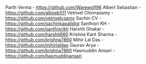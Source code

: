 Parth Verma - https://github.com/Warewolf96
Albert Sebastian - https://github.com/albseb511
Vetrivel Chinnasamy - https://github.com/vetrivelcsamy
Sachin CV - https://github.com/sachinkapalidigi
Santhisri KH - https://github.com/santhisrikh
Harshit Ghakar - https://github.com/harshit860
Krishna Kant Sharma - https://github.com/krishna7860
Mihir Lal Das - https://github.com/mihirlaldas
Gaurav Arya - https://github.com/krishna7860
Hasmuddin Ansari - https://github.com/hasmuddinansari